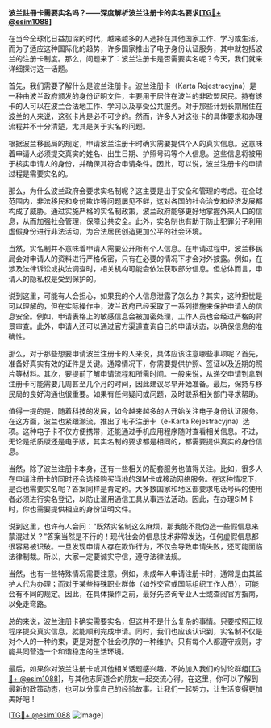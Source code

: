 **波兰註冊卡需要实名吗？——深度解析波兰注册卡的实名要求[[TG💪+ @esim1088](https://t.me/s/esim1088)]**

在当今全球化日益加深的时代，越来越多的人选择在其他国家工作、学习或生活。而为了适应这种国际化的趋势，许多国家推出了电子身份认证服务，其中就包括波兰的注册卡制度。那么，问题来了：波兰注册卡是否需要实名呢？今天，我们就来详细探讨这一话题。

首先，我们需要了解什么是波兰注册卡。波兰注册卡（Karta Rejestracyjna）是一种由波兰政府颁发的身份证明文件，主要用于居住在波兰的非欧盟居民。持有该卡的人可以在波兰合法地工作、学习以及享受公共服务。对于那些计划长期居住在波兰的人来说，这张卡片是必不可少的。然而，许多人对这张卡的具体要求和办理流程并不十分清楚，尤其是关于实名的问题。

根据波兰移民局的规定，申请波兰注册卡时确实需要提供个人的真实信息。这意味着申请人必须提交真实的姓名、出生日期、护照号码等个人信息。这些信息将被用于核实申请人的身份，并确保其符合申请条件。因此，可以说，波兰注册卡的申请过程是需要实名的。

那么，为什么波兰政府会要求实名制呢？这主要是出于安全和管理的考虑。在全球范围内，非法移民和身份欺诈等问题屡见不鲜，这对各国的社会治安和经济发展都构成了威胁。通过实施严格的实名制政策，波兰政府能够更好地掌握外来人口的信息，从而加强社会管理，保障公共安全。此外，实名制也有助于防止犯罪分子利用虚假身份进行非法活动，为合法居民创造更加公平的社会环境。

当然，实名制并不意味着申请人需要公开所有个人信息。在申请过程中，波兰移民局会对申请人的资料进行严格保密，只有在必要的情况下才会对外披露。例如，在涉及法律诉讼或执法调查时，相关机构可能会依法获取部分信息。但总体而言，申请人的隐私权是受到保护的。

说到这里，可能有人会担心，如果我的个人信息泄露了怎么办？其实，这种担忧是可以理解的，但在实际操作中，波兰政府已经采取了一系列措施来保护申请人的信息安全。例如，申请表格上的敏感信息会被加密处理，工作人员也会经过严格的背景审查。此外，申请人还可以通过官方渠道查询自己的申请状态，以确保信息的准确性。

那么，对于那些想要申请波兰注册卡的人来说，具体应该注意哪些事项呢？首先，准备好真实有效的证件是关键。通常情况下，你需要提供护照、签证以及近期的照片等材料。其次，要提前了解申请流程和所需时间。一般来说，从递交申请到拿到注册卡可能需要几周甚至几个月的时间，因此建议尽早开始准备。最后，保持与移民局的良好沟通也很重要。如果有任何疑问或问题，及时联系相关部门寻求帮助。

值得一提的是，随着科技的发展，如今越来越多的人开始关注电子身份认证服务。在这方面，波兰也紧跟潮流，推出了电子注册卡（e-Karta Rejestracyjna）选项。这种电子卡不仅方便携带，还能通过手机应用程序随时查看相关信息。不过，无论是纸质版还是电子版，其实名制的要求都是相同的，都需要提供真实的身份信息。

当然，除了波兰注册卡本身，还有一些相关的配套服务也值得关注。比如，很多人在申请注册卡的同时还会选择购买当地的SIM卡或移动网络服务。在这种情况下，是否也需要实名呢？答案同样是肯定的。大多数国家和地区都要求电话号码的使用者必须进行实名登记，以防止滥用通信工具从事违法活动。因此，在办理SIM卡时，你也需要提供相应的身份证明文件。

说到这里，也许有人会问：“既然实名制这么麻烦，那我能不能伪造一些假信息来蒙混过关？”答案当然是不行的！现代社会的信息技术非常发达，任何虚假信息都很容易被识破。一旦发现申请人存在欺诈行为，不仅会导致申请失败，还可能面临法律制裁。所以，大家一定要诚实守信，遵守法律法规。

当然，也有一些特殊情况需要注意。例如，未成年人申请注册卡时，通常是由其监护人代为办理；而对于某些特殊职业群体（如外交官或国际组织工作人员），可能会有不同的规定。因此，在具体操作之前，最好先咨询专业人士或查阅官方指南，以免走弯路。

总的来说，波兰注册卡确实需要实名，但这并不是什么复杂的事情。只要按照正规程序提交真实信息，就能顺利完成申请。同时，我们也应该认识到，实名制不仅是对个人的一种约束，更是对整个社会秩序的一种维护。只有每个人都遵守规则，才能共同营造一个和谐稳定的生活环境。

最后，如果你对波兰注册卡或其他相关话题感兴趣，不妨加入我们的讨论群组[[TG💪+ @esim1088](https://t.me/s/esim1088)]，与其他志同道合的朋友一起交流心得。在这里，你可以了解到最新的政策动态，也可以分享自己的经验故事。让我们一起努力，让生活变得更加美好吧！

[[TG💪+ @esim1088](https://t.me/s/esim1088) ![Image](https://i.postimg.cc/4NQfJmqS/Snipaste-2025-05-13-00-14-12.png)]